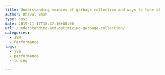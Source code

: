 ```yaml
---
title: Understanding nuances of garbage collection and ways to tune it with real world example
author: Dhaval Shah
type: post
date: 2019-11-17T18:37:16+00:00
url: /understanding-and-optimizing-garbage-collection/
categories:
  - JVM
  - Performance
tags:
  - jvm
  - performance
  - tuning

---
```

